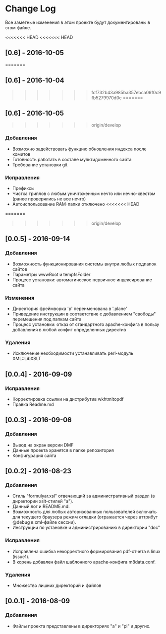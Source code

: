 # Change Log
Все заметные изменения в этом проекте будут документированы в этом файле.

<<<<<<< HEAD
<<<<<<< HEAD
## [0.6] - 2016-10-05
=======
## [0.6] - 2016-10-04
>>>>>>> fcf732b43a985ba357ebca09f0c9fb5279970d0c
=======
## [0.6] - 2016-10-05
>>>>>>> origin/develop
### Добавления
- Возможно задействовать функцию обновления индекса после комитов
- Готовность работать в составе мультидоменного сайта
- Требование установки git

### Иcправления
- Префиксы
- Чистка триплов с любым уничтоженным нечто или нечно-квестом (ранее проверялись не все нечто)
- Автоиспользование RAM-папки отключено
<<<<<<< HEAD

=======
>>>>>>> origin/develop


## [0.0.5] - 2016-09-14
### Добавления
- Возможность функционирования системы внутри любых подпапок сайтов
- Параметры wwwRoot и tempfsFolder
- Процесс установки: автоматическое первичное индексирование сайта

### Изменения
- Директория фреймворка 'p' переименована в '.plane'
- Приведение инструкции в соответствие с добавлением "свободы" перемещения под папкам сайта
- Процесс установки: отказ от стандартного apache-конфига в пользу добавления в любой конфиг определенных директив

### Удаления
- Исключение необходимости устанавливать perl-модуль XML::LibXSLT


## [0.0.4] - 2016-09-09
### Иcправления
- Корректировка ссылки на дистрибутив wkhtmltopdf
- Правка Readme.md

## [0.0.3] - 2016-09-06
### Добавления
- Вывод на экран версии DMF
- Данные проекта хранятся в папке репозитория 
- Конфигурация сайта


## [0.0.2] - 2016-08-23
### Добавления
- Стиль "formulyar.xsl" отвечающий за административный раздел (в директории xslt-стилей "а").
- Данный лог и README.md.
- Возможность для любых авторизованных пользователей включать для текущего браузера режим отладки (отражается через аттрибут @debug в xml-файле сессии).
- Инструкции по установке и администрированию в директории "doc"

### Исправления
- Исправлена ошибка некорректного формирования pdf-отчета в linux (issue1).
- В корень добавлен файл шаблонного apache-конфига m8data.conf.

### Удаления
- Множество лишних директорий и файлов


## [0.0.1] - 2016-08-09
### Добавления
- Файлы проекта представлены в директориях "a" и "pl" и других.